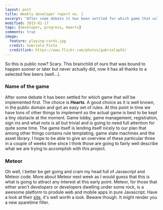 ```yaml
---
layout: post
title: Weekly developer report no. 1
excerpt: "After some debate it has been settled for which game that will be implemented first. The choice is Hearts. A good choice as it is well known, in the public d..."
modified: 2015-01-17
tags: [developer, progress, Hearts]
comments: true
image:
  feature: playing-cards.jpg
  credit: Gabriela Pinto
  creditlink: https://www.flickr.com/photos/gabrielap93/
---
```


So this is public now? Scary. This brainchild of ours that was bound to happen sooner or later but never actually did, now it has all thanks to a selected few beers (well...).

### Name of the game

After some debate it has been settled for which game that will be implemented first. The choice is **Hearts**. A good choice as it is well known, in the public domain and got an easy set of rules. At this point in time we have tons of other things to implement so the actual game is best to be kept a tiny obstacle at the moment. Game lobby, game management, registration, sign ins and what nots is all but trivial and is going to need full attention for quite some time. The game itself is lending itself nicely to our plan that among other things contains rule templating, game state machines and the asset library. I hope to be able to give an overview of these particular three in a couple of weeks time since I think those are going to fairly well describe what we are trying to accomplish with this project.

### Meteor

Oh well, I better be get going and cram my head full of Javascript and Meteor code. More about Meteor next week as I would guess that this is what is going to attract any interest at this early point. Meteor, for those that either aren't developers or developers dwelling under some rock, is a awesome platform to produle web and mobile apps in pure Javascript. Have a look at their [site](http://meteor.com/), it's well worth a look. Beware though. It might render you a new sparetime filler.